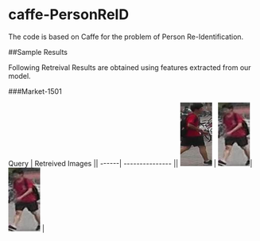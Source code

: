 
# caffe-PersonReID

The code is based on Caffe for the problem of Person Re-Identification. 

##Sample Results 

Following Retreival Results are obtained using features extracted from our model.

###Market-1501

Query | Retreived Images ||
------| ---------------  ||
![](ReID/sampleResults/0004_c1s6_016996_02.jpg) | ![](ReID/sampleResults/0004_c5s3_066212_01.jpg)| ![](ReID/sampleResults/0004_c5s3_066212_01.jpg) |


